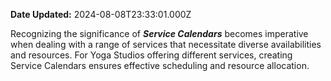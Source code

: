 **Date Updated:** 2024-08-08T23:33:01.000Z

Recognizing the significance of _**Service Calendars**_ becomes imperative when dealing with a range of services that necessitate diverse availabilities and resources. For Yoga Studios offering different services, creating Service Calendars ensures effective scheduling and resource allocation. 

  